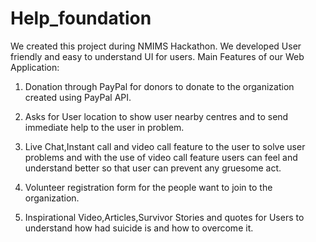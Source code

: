 # Help_foundation
We created this project during NMIMS Hackathon. We developed User friendly and easy to understand UI for users.
Main Features of our Web Application:

1) Donation through PayPal for donors to donate to the organization created using PayPal API.

2) Asks for User location to show user nearby centres and to send immediate help to the user in problem.

3) Live Chat,Instant call and video call feature  to the user to solve user problems and with the use of video call feature users can feel and understand better so that user can prevent any gruesome act.

4) Volunteer registration form for the people want to join to the organization.

5) Inspirational Video,Articles,Survivor Stories and quotes for Users to understand how had suicide is and how to overcome it.
